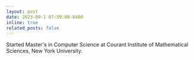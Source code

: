 ```yaml
---
layout: post
date: 2023-09-1 07:59:00-0400
inline: true
related_posts: false
---
```


Started Master's in Computer Science at Courant Institute of Mathematical Sciences, New York University.
